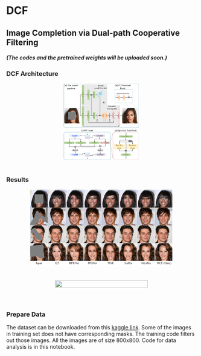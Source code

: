 # DCF

## Image Completion via Dual-path Cooperative Filtering  
##### (The codes and the pretrained weights will be uploaded soon.)



### DCF Architecture

<a href="http://tensorlayer.readthedocs.io">
<div align="center">
	<img src="Img/1.png" width="40%" height="40%"/>
</div>
</a> </pre> </pre> <br />


### Results


<a href="http://tensorlayer.readthedocs.io">
<div align="center">
	<img src="Img/2.png" width="75%" height="65%"/>
</div>
</a> <br /> <br />

<a href="http://tensorlayer.readthedocs.io">
<div align="center">
	<img src="imgs/fig.5.png" width="70%" height="70%"/>
</div>
</a> <br /> <br />



### Prepare Data

The dataset can be downloaded from this [kaggle link](https://www.kaggle.com/insaff/massachusetts-roads-dataset). Some of the images in training set does not have corresponding masks. The training code filters out those images. All the images are of size 800x800. Code for data analysis is in this notebook. 
  
